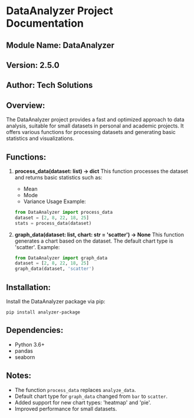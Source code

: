 # DataAnalyzer Project Documentation

## Module Name: DataAnalyzer
## Version: 2.5.0
## Author: Tech Solutions

## Overview:
The DataAnalyzer project provides a fast and optimized approach to data analysis, suitable for small datasets in personal and academic projects. It offers various functions for processing datasets and generating basic statistics and visualizations.

## Functions:
1. **process_data(dataset: list) -> dict**
   This function processes the dataset and returns basic statistics such as:
   - Mean
   - Mode
   - Variance
   Usage Example:
   ```python
   from DataAnalyzer import process_data
   dataset = [2, 8, 22, 18, 25]
   stats = process_data(dataset)
   ```

2. **graph_data(dataset: list, chart: str = 'scatter') -> None**
   This function generates a chart based on the dataset. The default chart type is 'scatter'.
   Example:
   ```python
   from DataAnalyzer import graph_data
   dataset = [2, 8, 22, 18, 25]
   graph_data(dataset, 'scatter')
   ```

## Installation:
Install the DataAnalyzer package via pip:
```
pip install analyzer-package
```

## Dependencies:
- Python 3.6+
- pandas
- seaborn

## Notes:
- The function `process_data` replaces `analyze_data`.
- Default chart type for `graph_data` changed from `bar` to `scatter`.
- Added support for new chart types: 'heatmap' and 'pie'.
- Improved performance for small datasets.